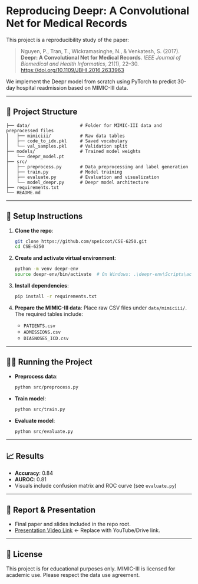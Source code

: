 # Reproducing Deepr: A Convolutional Net for Medical Records

This project is a reproducibility study of the paper:

> Nguyen, P., Tran, T., Wickramasinghe, N., & Venkatesh, S. (2017). **Deepr: A Convolutional Net for Medical Records**. *IEEE Journal of Biomedical and Health Informatics*, 21(1), 22–30. https://doi.org/10.1109/JBHI.2016.2633963

We implement the Deepr model from scratch using PyTorch to predict 30-day hospital readmission based on MIMIC-III data.

---

## 🔧 Project Structure

```
├── data/                   # Folder for MIMIC-III data and preprocessed files
│   ├── mimiciii/           # Raw data tables
│   ├── code_to_idx.pkl     # Saved vocabulary
│   └── val_samples.pkl     # Validation split
├── models/                 # Trained model weights
│   └── deepr_model.pt
├── src/
│   ├── preprocess.py       # Data preprocessing and label generation
│   ├── train.py            # Model training
│   ├── evaluate.py         # Evaluation and visualization
│   └── model_deepr.py      # Deepr model architecture
├── requirements.txt
└── README.md
```

---

## 🚀 Setup Instructions

1. **Clone the repo**:
   ```bash
   git clone https://github.com/speiccot/CSE-6250.git
   cd CSE-6250
   ```

2. **Create and activate virtual environment**:
   ```bash
   python -m venv deepr-env
   source deepr-env/bin/activate  # On Windows: .\deepr-env\Scripts\activate
   ```

3. **Install dependencies**:
   ```bash
   pip install -r requirements.txt
   ```

4. **Prepare the MIMIC-III data**:
   Place raw CSV files under `data/mimiciii/`. The required tables include:
   - `PATIENTS.csv`
   - `ADMISSIONS.csv`
   - `DIAGNOSES_ICD.csv`

---

## 🏃‍♂️ Running the Project

- **Preprocess data**:
  ```bash
  python src/preprocess.py
  ```

- **Train model**:
  ```bash
  python src/train.py
  ```

- **Evaluate model**:
  ```bash
  python src/evaluate.py
  ```

---

## 📈 Results

- **Accuracy**: 0.84  
- **AUROC**: 0.81  
- Visuals include confusion matrix and ROC curve (see `evaluate.py`)

---

## 📄 Report & Presentation

- Final paper and slides included in the repo root.
- [Presentation Video Link](#) ← Replace with YouTube/Drive link.

---

## 📜 License

This project is for educational purposes only. MIMIC-III is licensed for academic use. Please respect the data use agreement.
